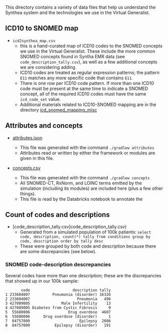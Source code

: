 This directory contains a variety of data files that help us understand the Synthea system and the technologies we use in the Virtual Generalist.

## ICD10 to SNOMED map

* `icd2synthea_map.csv`
 	- this is a hand-curated map of ICD10 codes to the SNOMED concepts we use in the Virtual Generalist. These include the more common SNOMED concepts found in Syntha EMR data (see `code_description_tally.csv`), as well as a few additional concepts we are considering adding.
 	- ICD10 codes are treated as regular expression patterns; the pattern `E11` matches any more specific code that contains `E11`.
 	- There is one row per ICD10 code pattern. If more than one ICD10 code must be present at the same time to indicate a SNOMED concept, all of the required ICD10 codes must have the same `icd_code_set` value.
 	- Additional materials related to ICD10-SNOMED mapping are in the directory [icd_snomed_mapping_misc](icd_snomed_mapping_misc)


## Attributes and concepts

* [attributes.json](attributes.json)
	- This file was generated with the command `./gradlew attributes`
	- Attributes read or written by either the framework or modules are given in this file.

* [concepts.csv](concepts.csv)
	- This file was generated with the command `./gradlew concepts`
	- All SNOMED-CT, RxNorm, and LOINC terms emitted by the simulation (including its modules) are included here (plus a few other things).
	- This file is read by the Databricks notebook to annotate the 

## Count of codes and descriptions

* [code_description_tally.csv]code_description_tally.csv)
	- Generated from a simulated population of 100k patients: `select code, description, count(*) tally from conditions group by code, description order by tally desc`
	- These were grouped by both code and description because there are some discrepancies (see below).


### SNOMED code-description descrepancies

Several codes have more than one description; these are the discrepancies that showed up in our 100k sample:
```
       code                   description tally
1 233604007          Pneumonia (disorder) 16326
2 233604007                     Pneumonia   496
3 427089005              Male Infertility    13
4 427089005 Diabetes from Cystic Fibrosis     9
5  55680006                 Drug overdose  4607
6  55680006      Drug overdose (disorder)     1
7  84757009                      Epilepsy  2086
8  84757009           Epilepsy (disorder)   191
```
